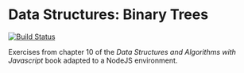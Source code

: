 Data Structures: Binary Trees
=============================

[![Build Status](https://travis-ci.org/Chareesa/BinarySearchTree.svg?branch=master)](https://travis-ci.org/Chareesa/BinarySearchTree)

Exercises from chapter 10 of the <em>Data Structures and Algorithms with Javascript</em> book adapted to a NodeJS environment.
